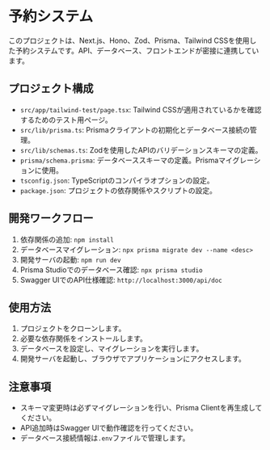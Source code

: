# 予約システム

このプロジェクトは、Next.js、Hono、Zod、Prisma、Tailwind CSSを使用した予約システムです。API、データベース、フロントエンドが密接に連携しています。

## プロジェクト構成

- `src/app/tailwind-test/page.tsx`: Tailwind CSSが適用されているかを確認するためのテスト用ページ。
- `src/lib/prisma.ts`: Prismaクライアントの初期化とデータベース接続の管理。
- `src/lib/schemas.ts`: Zodを使用したAPIのバリデーションスキーマの定義。
- `prisma/schema.prisma`: データベーススキーマの定義。Prismaマイグレーションに使用。
- `tsconfig.json`: TypeScriptのコンパイラオプションの設定。
- `package.json`: プロジェクトの依存関係やスクリプトの設定。

## 開発ワークフロー

1. 依存関係の追加: `npm install`
2. データベースマイグレーション: `npx prisma migrate dev --name <desc>`
3. 開発サーバの起動: `npm run dev`
4. Prisma Studioでのデータベース確認: `npx prisma studio`
5. Swagger UIでのAPI仕様確認: `http://localhost:3000/api/doc`

## 使用方法

1. プロジェクトをクローンします。
2. 必要な依存関係をインストールします。
3. データベースを設定し、マイグレーションを実行します。
4. 開発サーバを起動し、ブラウザでアプリケーションにアクセスします。

## 注意事項

- スキーマ変更時は必ずマイグレーションを行い、Prisma Clientを再生成してください。
- API追加時はSwagger UIで動作確認を行ってください。
- データベース接続情報は`.env`ファイルで管理します。